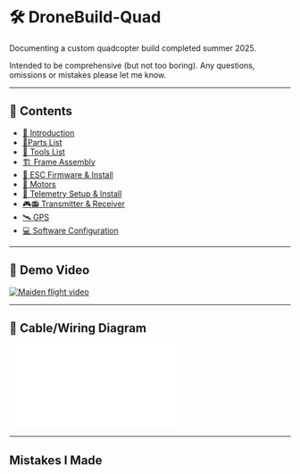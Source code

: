 # 🛠️ DroneBuild-Quad
Documenting a custom quadcopter build completed summer 2025.

Intended to be comprehensive (but not too boring). Any questions, omissions or mistakes please let me know.

---

## 📑 Contents 

- [👋 Introduction](docs/01-introduction.md)
- [🧩Parts List](docs/02-parts-list.md)
- [🔨 Tools List](docs/02b-tools-list.md)
- [🏗️ Frame Assembly](docs/03-frame-assembly.md)
- [🪫 ESC Firmware & Install](docs/04-esc.md)
- [🧲 Motors](docs/05-motors.md)
- [📡 Telemetry Setup & Install](docs/06-telemetry.md)
- [🎮📻 Transmitter & Receiver](docs/07-transmitter-receiver.md)
- [🛰️ GPS](docs/08-gps.md)
- [💻 Software Configuration](docs/08-software-config.md)

---

## 🎥 Demo Video
[![Maiden flight video](media/images/final-finished.jpg)](https://www.youtube.com/watch?v=YOUR_VIDEO_ID)

--- 

## 🚠 Cable/Wiring Diagram
![Wiring Diagram](media/images/wiring-diagram.pdf)

---

## Mistakes I Made
